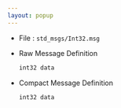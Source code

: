 ```yaml
---
layout: popup
---
```


- File : `std_msgs/Int32.msg`
- Raw Message Definition

  ```c
  int32 data
  ```

- Compact Message Definition

  ```c
  int32 data
  ```
